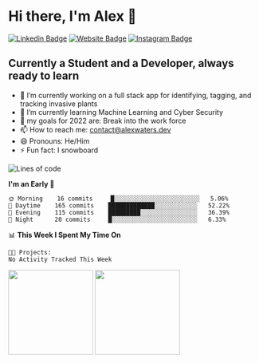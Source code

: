 # Hi there, I'm Alex 👋


[![Linkedin Badge](https://img.shields.io/badge/-LinkedIn-0e76a8?style=flat-square&logo=Linkedin&logoColor=white)](linkedin)
[![Website Badge](https://img.shields.io/badge/Website-3b5998?style=flat-square&logo=google-chrome&logoColor=white)](website)
[![Instagram Badge](https://img.shields.io/badge/-Instagram-e4405f?style=flat-square&logo=Instagram&logoColor=white)](instagram)

## Currently a Student and a Developer, always ready to learn
- 🔭 I’m currently working on a full stack app for identifying, tagging, and tracking invasive plants
- 🌱 I’m currently learning Machine Learning and Cyber Security
- 💬 my goals for 2022 are: Break into the work force  
- 📫 How to reach me: contact@alexwaters.dev
- 😄 Pronouns: He/Him
- ⚡ Fun fact: I snowboard


<!-- [![GitHub Streak](http://github-readme-streak-stats.herokuapp.com?user=A-Waters&theme=github-dark&hide_border=true&date_format=j%2Fn%5B%2FY%5D&border=DD272700)](https://git.io/streak-stats) -->

<!--START_SECTION:waka-->
![Lines of code](https://img.shields.io/badge/From%20Hello%20World%20I%27ve%20Written-422%20Thousand%20lines%20of%20code-blue)

**I'm an Early 🐤** 

```text
🌞 Morning    16 commits     █░░░░░░░░░░░░░░░░░░░░░░░░   5.06% 
🌆 Daytime    165 commits    █████████████░░░░░░░░░░░░   52.22% 
🌃 Evening    115 commits    █████████░░░░░░░░░░░░░░░░   36.39% 
🌙 Night      20 commits     █░░░░░░░░░░░░░░░░░░░░░░░░   6.33%

```


📊 **This Week I Spent My Time On** 

```text
🐱‍💻 Projects: 
No Activity Tracked This Week

```


<!--END_SECTION:waka-->

<p>
    <img height="170em" src="https://github-readme-stats.vercel.app/api?username=A-Waters&hide=stars&show_icons=true&hide_border=true&&count_private=true&include_all_commits=true" />
    <img height="170em" src="https://github-readme-stats.vercel.app/api/top-langs/?username=A-Waters&show_icons=true&hide_border=true&layout=compact&langs_count=8" />
</p>

[website]: https://alexwaters.dev
[linkedin]: https://www.linkedin.com/in/alexanderwatersli/
[instagram]: https://www.instagram.com/a.c.waters/

